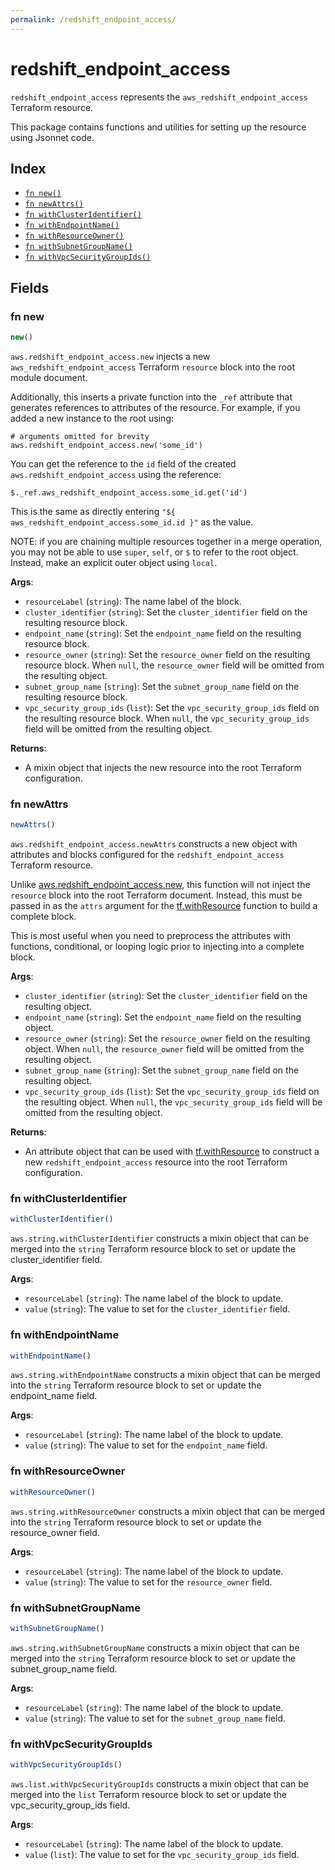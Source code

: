 ```yaml
---
permalink: /redshift_endpoint_access/
---
```


# redshift_endpoint_access

`redshift_endpoint_access` represents the `aws_redshift_endpoint_access` Terraform resource.



This package contains functions and utilities for setting up the resource using Jsonnet code.


## Index

* [`fn new()`](#fn-new)
* [`fn newAttrs()`](#fn-newattrs)
* [`fn withClusterIdentifier()`](#fn-withclusteridentifier)
* [`fn withEndpointName()`](#fn-withendpointname)
* [`fn withResourceOwner()`](#fn-withresourceowner)
* [`fn withSubnetGroupName()`](#fn-withsubnetgroupname)
* [`fn withVpcSecurityGroupIds()`](#fn-withvpcsecuritygroupids)

## Fields

### fn new

```ts
new()
```


`aws.redshift_endpoint_access.new` injects a new `aws_redshift_endpoint_access` Terraform `resource`
block into the root module document.

Additionally, this inserts a private function into the `_ref` attribute that generates references to attributes of the
resource. For example, if you added a new instance to the root using:

    # arguments omitted for brevity
    aws.redshift_endpoint_access.new('some_id')

You can get the reference to the `id` field of the created `aws.redshift_endpoint_access` using the reference:

    $._ref.aws_redshift_endpoint_access.some_id.get('id')

This is the same as directly entering `"${ aws_redshift_endpoint_access.some_id.id }"` as the value.

NOTE: if you are chaining multiple resources together in a merge operation, you may not be able to use `super`, `self`,
or `$` to refer to the root object. Instead, make an explicit outer object using `local`.

**Args**:
  - `resourceLabel` (`string`): The name label of the block.
  - `cluster_identifier` (`string`): Set the `cluster_identifier` field on the resulting resource block.
  - `endpoint_name` (`string`): Set the `endpoint_name` field on the resulting resource block.
  - `resource_owner` (`string`): Set the `resource_owner` field on the resulting resource block. When `null`, the `resource_owner` field will be omitted from the resulting object.
  - `subnet_group_name` (`string`): Set the `subnet_group_name` field on the resulting resource block.
  - `vpc_security_group_ids` (`list`): Set the `vpc_security_group_ids` field on the resulting resource block. When `null`, the `vpc_security_group_ids` field will be omitted from the resulting object.

**Returns**:
- A mixin object that injects the new resource into the root Terraform configuration.


### fn newAttrs

```ts
newAttrs()
```


`aws.redshift_endpoint_access.newAttrs` constructs a new object with attributes and blocks configured for the `redshift_endpoint_access`
Terraform resource.

Unlike [aws.redshift_endpoint_access.new](#fn-new), this function will not inject the `resource`
block into the root Terraform document. Instead, this must be passed in as the `attrs` argument for the
[tf.withResource](https://github.com/tf-libsonnet/core/tree/main/docs#fn-withresource) function to build a complete block.

This is most useful when you need to preprocess the attributes with functions, conditional, or looping logic prior to
injecting into a complete block.

**Args**:
  - `cluster_identifier` (`string`): Set the `cluster_identifier` field on the resulting object.
  - `endpoint_name` (`string`): Set the `endpoint_name` field on the resulting object.
  - `resource_owner` (`string`): Set the `resource_owner` field on the resulting object. When `null`, the `resource_owner` field will be omitted from the resulting object.
  - `subnet_group_name` (`string`): Set the `subnet_group_name` field on the resulting object.
  - `vpc_security_group_ids` (`list`): Set the `vpc_security_group_ids` field on the resulting object. When `null`, the `vpc_security_group_ids` field will be omitted from the resulting object.

**Returns**:
  - An attribute object that can be used with [tf.withResource](https://github.com/tf-libsonnet/core/tree/main/docs#fn-withresource) to construct a new `redshift_endpoint_access` resource into the root Terraform configuration.


### fn withClusterIdentifier

```ts
withClusterIdentifier()
```

`aws.string.withClusterIdentifier` constructs a mixin object that can be merged into the `string`
Terraform resource block to set or update the cluster_identifier field.



**Args**:
  - `resourceLabel` (`string`): The name label of the block to update.
  - `value` (`string`): The value to set for the `cluster_identifier` field.


### fn withEndpointName

```ts
withEndpointName()
```

`aws.string.withEndpointName` constructs a mixin object that can be merged into the `string`
Terraform resource block to set or update the endpoint_name field.



**Args**:
  - `resourceLabel` (`string`): The name label of the block to update.
  - `value` (`string`): The value to set for the `endpoint_name` field.


### fn withResourceOwner

```ts
withResourceOwner()
```

`aws.string.withResourceOwner` constructs a mixin object that can be merged into the `string`
Terraform resource block to set or update the resource_owner field.



**Args**:
  - `resourceLabel` (`string`): The name label of the block to update.
  - `value` (`string`): The value to set for the `resource_owner` field.


### fn withSubnetGroupName

```ts
withSubnetGroupName()
```

`aws.string.withSubnetGroupName` constructs a mixin object that can be merged into the `string`
Terraform resource block to set or update the subnet_group_name field.



**Args**:
  - `resourceLabel` (`string`): The name label of the block to update.
  - `value` (`string`): The value to set for the `subnet_group_name` field.


### fn withVpcSecurityGroupIds

```ts
withVpcSecurityGroupIds()
```

`aws.list.withVpcSecurityGroupIds` constructs a mixin object that can be merged into the `list`
Terraform resource block to set or update the vpc_security_group_ids field.



**Args**:
  - `resourceLabel` (`string`): The name label of the block to update.
  - `value` (`list`): The value to set for the `vpc_security_group_ids` field.
